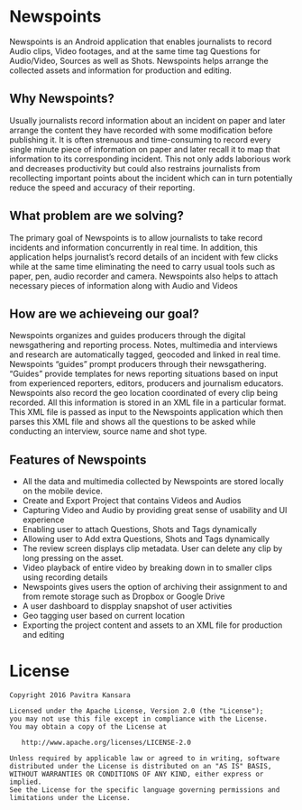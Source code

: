 # Newspoints

Newspoints is an Android application that enables journalists to record Audio clips, Video footages, and at the same time tag Questions for Audio/Video, Sources as well as Shots. Newspoints helps arrange the collected assets and information for production and editing. 

## Why Newspoints?
Usually journalists record information about an incident on paper and later arrange the content they have recorded with some modification before publishing it. It is often strenuous and time-consuming to record every single minute piece of information on paper and later recall it to map that information to its corresponding incident. This not only adds laborious work and decreases productivity but could also restrains journalists from recollecting important points about the incident which can in turn potentially reduce the speed and accuracy of their reporting.

## What problem are we solving?
The primary goal of Newspoints is to allow journalists to take record incidents and information concurrently in real time. In addition, this application helps journalist’s record details of an incident with few clicks while at the same time eliminating the need to carry usual tools such as paper, pen, audio recorder and camera. Newspoints also helps to attach necessary pieces of information along with Audio and Videos

## How are we achieveing our goal?
Newspoints organizes and guides producers through the digital newsgathering and reporting process. Notes, multimedia and interviews and research are automatically tagged, geocoded and linked in real time. Newspoints “guides” prompt producers through their newsgathering. “Guides” provide templates for news reporting situations based on input from experienced reporters, editors, producers and journalism educators. Newspoints also record the geo location coordinated of every clip being recorded. All this information is stored in an XML file in a particular format. This XML file is passed as input to the Newspoints application which then parses this XML file and shows all the questions to be asked while conducting an interview, source name and shot type.

## Features of Newspoints 
- All the data and multimedia collected by Newspoints are stored locally on the mobile device. 
- Create and Export Project that contains Videos and Audios
- Capturing Video and Audio by providing great sense of usability and UI experience
- Enabling user to attach Questions, Shots and Tags dynamically
- Allowing user to Add extra Questions, Shots and Tags dynamically
- The review screen displays clip metadata. User can delete any clip by long pressing on the asset. 
- Video playback of entire video by breaking down in to smaller clips using recording details
- Newspoints gives users the option of archiving their assignment to and from remote storage such as Dropbox or Google Drive
- A user dashboard to dispplay snapshot of user activities
- Geo tagging user based on current location
- Exporting the project content and assets to an XML file for production and editing


# License
```
Copyright 2016 Pavitra Kansara

Licensed under the Apache License, Version 2.0 (the "License");
you may not use this file except in compliance with the License.
You may obtain a copy of the License at

   http://www.apache.org/licenses/LICENSE-2.0

Unless required by applicable law or agreed to in writing, software
distributed under the License is distributed on an "AS IS" BASIS,
WITHOUT WARRANTIES OR CONDITIONS OF ANY KIND, either express or implied.
See the License for the specific language governing permissions and
limitations under the License.
```


